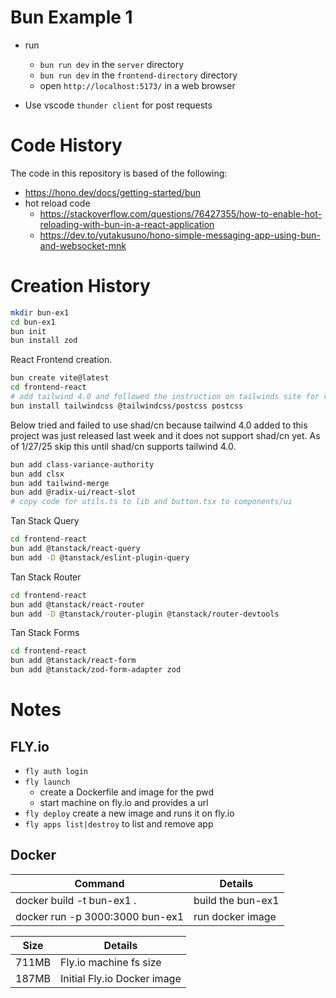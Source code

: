 # Bun Example 1

- run

  - `bun run dev` in the `server` directory
  - `bun run dev` in the `frontend-directory` directory
  - open `http://localhost:5173/` in a web browser

- Use vscode `thunder client` for post requests

# Code History

The code in this repository is based of the following:

- https://hono.dev/docs/getting-started/bun
- hot reload code
  - https://stackoverflow.com/questions/76427355/how-to-enable-hot-reloading-with-bun-in-a-react-application
  - https://dev.to/yutakusuno/hono-simple-messaging-app-using-bun-and-websocket-mnk

# Creation History

```bash
mkdir bun-ex1
cd bun-ex1
bun init
bun install zod
```

React Frontend creation.

```bash
bun create vite@latest
cd frontend-react
# add tailwind 4.0 and followed the instruction on tailwinds site for vite.
bun install tailwindcss @tailwindcss/postcss postcss
```

Below tried and failed to use shad/cn because tailwind 4.0 added to
this project was just released last week and it does not support shad/cn yet.
As of 1/27/25 skip this until shad/cn supports tailwind 4.0.

```bash
bun add class-variance-authority
bun add clsx
bun add tailwind-merge
bun add @radix-ui/react-slot
# copy code for utils.ts to lib and button.tsx to components/ui
```

Tan Stack Query

```bash
cd frontend-react
bun add @tanstack/react-query
bun add -D @tanstack/eslint-plugin-query
```

Tan Stack Router

```bash
cd frontend-react
bun add @tanstack/react-router
bun add -D @tanstack/router-plugin @tanstack/router-devtools
```

Tan Stack Forms

```bash
cd frontend-react
bun add @tanstack/react-form
bun add @tanstack/zod-form-adapter zod
```

# Notes

## FLY.io

- `fly auth login`
- `fly launch`
  - create a Dockerfile and image for the pwd
  - start machine on fly.io and provides a url
- `fly deploy` create a new image and runs it on fly.io
- `fly apps list|destroy` to list and remove app

## Docker

| Command                         | Details           |
| ------------------------------- | ----------------- |
| docker build -t bun-ex1 .       | build the bun-ex1 |
| docker run -p 3000:3000 bun-ex1 | run docker image  |

| Size  | Details                     |
| ----- | --------------------------- |
| 711MB | Fly.io machine fs size      |
| 187MB | Initial Fly.io Docker image |
